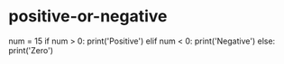 # positive-or-negative
num = 15
if num > 0:
    print('Positive')
elif num < 0:
    print('Negative')
else:
    print('Zero')
